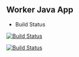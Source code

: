 ## Worker Java App

* Build Status

[![Build Status](https://dd06-2603-8080-2600-f232-6013-ddf1-57a6-6617.ngrok.io/buildStatus/icon?job=instavote%2Fworker-build)](https://dd06-2603-8080-2600-f232-6013-ddf1-57a6-6617.ngrok.io/job/instavote/job/worker-build/)

[![Build Status](https://dd06-2603-8080-2600-f232-6013-ddf1-57a6-6617.ngrok.io/buildStatus/icon?job=instavote%2Fworker-test&subject=UnitTest)](https://dd06-2603-8080-2600-f232-6013-ddf1-57a6-6617.ngrok.io/job/instavote/job/worker-test/)
